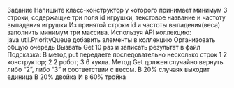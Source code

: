 Задание
Напишите класс-конструктор у которого принимает минимум 3 строки, содержащие три поля id игрушки, текстовое название и частоту выпадения игрушки
Из принятой строки id и частоты выпадения(веса) заполнить минимум три массива.
Используя API коллекцию: java.util.PriorityQueue добавить элементы в коллекцию
Организовать общую очередь
Вызвать Get 10 раз и записать результат в файл Подсказка: В метод put передаете последовательно несколько строк 1 2 конструктор; 2 2 робот; 3 6 кукла. Метод Get должен случайно вернуть либо “2”, либо “3” и соответствии с весом. В 20% случаях выходит единица В 20% двойка И в 60% тройка